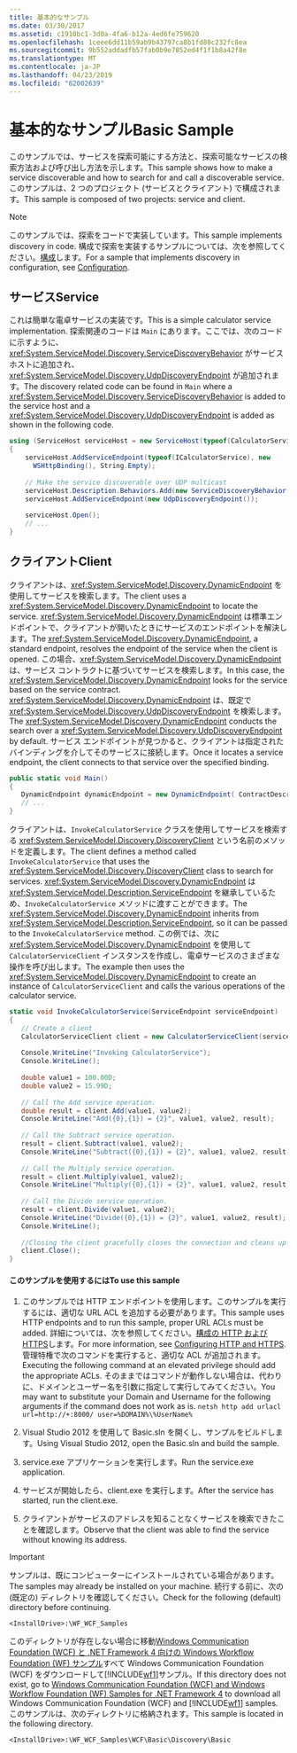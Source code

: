 ```yaml
---
title: 基本的なサンプル
ms.date: 03/30/2017
ms.assetid: c1910bc1-3d0a-4fa6-b12a-4ed6fe759620
ms.openlocfilehash: 1ceee6dd11b59ab9b43797ca8b1fd80c232fc8ea
ms.sourcegitcommit: 9b552addadfb57fab0b9e7852ed4f1f1b8a42f8e
ms.translationtype: MT
ms.contentlocale: ja-JP
ms.lasthandoff: 04/23/2019
ms.locfileid: "62002639"
---
```

# <a name="basic-sample"></a><span data-ttu-id="e6779-102">基本的なサンプル</span><span class="sxs-lookup"><span data-stu-id="e6779-102">Basic Sample</span></span>
<span data-ttu-id="e6779-103">このサンプルでは、サービスを探索可能にする方法と、探索可能なサービスの検索方法および呼び出し方法を示します。</span><span class="sxs-lookup"><span data-stu-id="e6779-103">This sample shows how to make a service discoverable and how to search for and call a discoverable service.</span></span> <span data-ttu-id="e6779-104">このサンプルは、2 つのプロジェクト (サービスとクライアント) で構成されます。</span><span class="sxs-lookup"><span data-stu-id="e6779-104">This sample is composed of two projects: service and client.</span></span>

> [!NOTE]
>  <span data-ttu-id="e6779-105">このサンプルでは、探索をコードで実装しています。</span><span class="sxs-lookup"><span data-stu-id="e6779-105">This sample implements discovery in code.</span></span>  <span data-ttu-id="e6779-106">構成で探索を実装するサンプルについては、次を参照してください。[構成](../../../../docs/framework/wcf/samples/configuration-sample.md)します。</span><span class="sxs-lookup"><span data-stu-id="e6779-106">For a sample that implements discovery in configuration, see [Configuration](../../../../docs/framework/wcf/samples/configuration-sample.md).</span></span>  
  
## <a name="service"></a><span data-ttu-id="e6779-107">サービス</span><span class="sxs-lookup"><span data-stu-id="e6779-107">Service</span></span>  
 <span data-ttu-id="e6779-108">これは簡単な電卓サービスの実装です。</span><span class="sxs-lookup"><span data-stu-id="e6779-108">This is a simple calculator service implementation.</span></span> <span data-ttu-id="e6779-109">探索関連のコードは `Main` にあります。ここでは、次のコードに示すように、 <xref:System.ServiceModel.Discovery.ServiceDiscoveryBehavior> がサービス ホストに追加され、<xref:System.ServiceModel.Discovery.UdpDiscoveryEndpoint> が追加されます。</span><span class="sxs-lookup"><span data-stu-id="e6779-109">The discovery related code can be found in `Main` where a <xref:System.ServiceModel.Discovery.ServiceDiscoveryBehavior> is added to the service host and a <xref:System.ServiceModel.Discovery.UdpDiscoveryEndpoint> is added as shown in the following code.</span></span>  
  
```csharp
using (ServiceHost serviceHost = new ServiceHost(typeof(CalculatorService), baseAddress))  
{  
    serviceHost.AddServiceEndpoint(typeof(ICalculatorService), new   
      WSHttpBinding(), String.Empty);  
  
    // Make the service discoverable over UDP multicast  
    serviceHost.Description.Behaviors.Add(new ServiceDiscoveryBehavior());                  
    serviceHost.AddServiceEndpoint(new UdpDiscoveryEndpoint());  
  
    serviceHost.Open();  
    // ...  
}  
```  
  
## <a name="client"></a><span data-ttu-id="e6779-110">クライアント</span><span class="sxs-lookup"><span data-stu-id="e6779-110">Client</span></span>  
 <span data-ttu-id="e6779-111">クライアントは、<xref:System.ServiceModel.Discovery.DynamicEndpoint> を使用してサービスを検索します。</span><span class="sxs-lookup"><span data-stu-id="e6779-111">The client uses a <xref:System.ServiceModel.Discovery.DynamicEndpoint> to locate the service.</span></span> <span data-ttu-id="e6779-112"><xref:System.ServiceModel.Discovery.DynamicEndpoint> は標準エンドポイントで、クライアントが開いたときにサービスのエンドポイントを解決します。</span><span class="sxs-lookup"><span data-stu-id="e6779-112">The <xref:System.ServiceModel.Discovery.DynamicEndpoint>, a standard endpoint, resolves the endpoint of the service when the client is opened.</span></span> <span data-ttu-id="e6779-113">この場合、<xref:System.ServiceModel.Discovery.DynamicEndpoint> は、サービス コントラクトに基づいてサービスを検索します。</span><span class="sxs-lookup"><span data-stu-id="e6779-113">In this case, the <xref:System.ServiceModel.Discovery.DynamicEndpoint> looks for the service based on the service contract.</span></span> <span data-ttu-id="e6779-114"><xref:System.ServiceModel.Discovery.DynamicEndpoint> は、既定で <xref:System.ServiceModel.Discovery.UdpDiscoveryEndpoint> を検索します。</span><span class="sxs-lookup"><span data-stu-id="e6779-114">The <xref:System.ServiceModel.Discovery.DynamicEndpoint> conducts the search over a <xref:System.ServiceModel.Discovery.UdpDiscoveryEndpoint> by default.</span></span> <span data-ttu-id="e6779-115">サービス エンドポイントが見つかると、クライアントは指定されたバインディングを介してそのサービスに接続します。</span><span class="sxs-lookup"><span data-stu-id="e6779-115">Once it locates a service endpoint, the client connects to that service over the specified binding.</span></span>  
  
```csharp  
public static void Main()  
{  
   DynamicEndpoint dynamicEndpoint = new DynamicEndpoint( ContractDescription.GetContract(typeof(ICalculatorService)), new WSHttpBinding());  
   // ...  
}              
```  
  
 <span data-ttu-id="e6779-116">クライアントは、`InvokeCalculatorService` クラスを使用してサービスを検索する <xref:System.ServiceModel.Discovery.DiscoveryClient> という名前のメソッドを定義します。</span><span class="sxs-lookup"><span data-stu-id="e6779-116">The client defines a method called `InvokeCalculatorService` that uses the <xref:System.ServiceModel.Discovery.DiscoveryClient> class to search for services.</span></span> <span data-ttu-id="e6779-117"><xref:System.ServiceModel.Discovery.DynamicEndpoint> は <xref:System.ServiceModel.Description.ServiceEndpoint> を継承しているため、`InvokeCalculatorService` メソッドに渡すことができます。</span><span class="sxs-lookup"><span data-stu-id="e6779-117">The <xref:System.ServiceModel.Discovery.DynamicEndpoint> inherits from <xref:System.ServiceModel.Description.ServiceEndpoint>, so it can be passed to the `InvokeCalculatorService` method.</span></span> <span data-ttu-id="e6779-118">この例では、次に <xref:System.ServiceModel.Discovery.DynamicEndpoint> を使用して `CalculatorServiceClient` インスタンスを作成し、電卓サービスのさまざまな操作を呼び出します。</span><span class="sxs-lookup"><span data-stu-id="e6779-118">The example then uses the <xref:System.ServiceModel.Discovery.DynamicEndpoint> to create an instance of `CalculatorServiceClient` and calls the various operations of the calculator service.</span></span>  
  
```csharp  
static void InvokeCalculatorService(ServiceEndpoint serviceEndpoint)  
{  
   // Create a client  
   CalculatorServiceClient client = new CalculatorServiceClient(serviceEndpoint);  
  
   Console.WriteLine("Invoking CalculatorService");  
   Console.WriteLine();  
  
   double value1 = 100.00D;  
   double value2 = 15.99D;  
  
   // Call the Add service operation.  
   double result = client.Add(value1, value2);  
   Console.WriteLine("Add({0},{1}) = {2}", value1, value2, result);  
  
   // Call the Subtract service operation.  
   result = client.Subtract(value1, value2);  
   Console.WriteLine("Subtract({0},{1}) = {2}", value1, value2, result);  
  
   // Call the Multiply service operation.  
   result = client.Multiply(value1, value2);  
   Console.WriteLine("Multiply({0},{1}) = {2}", value1, value2, result);  
  
   // Call the Divide service operation.  
   result = client.Divide(value1, value2);  
   Console.WriteLine("Divide({0},{1}) = {2}", value1, value2, result);  
   Console.WriteLine();  
  
   //Closing the client gracefully closes the connection and cleans up resources  
   client.Close();  
}  
```  
  
#### <a name="to-use-this-sample"></a><span data-ttu-id="e6779-119">このサンプルを使用するには</span><span class="sxs-lookup"><span data-stu-id="e6779-119">To use this sample</span></span>  
  
1. <span data-ttu-id="e6779-120">このサンプルでは HTTP エンドポイントを使用します。このサンプルを実行するには、適切な URL ACL を追加する必要があります。</span><span class="sxs-lookup"><span data-stu-id="e6779-120">This sample uses HTTP endpoints and to run this sample, proper URL ACLs must be added.</span></span> <span data-ttu-id="e6779-121">詳細については、次を参照してください。[構成の HTTP および HTTPS](https://go.microsoft.com/fwlink/?LinkId=70353)します。</span><span class="sxs-lookup"><span data-stu-id="e6779-121">For more information, see [Configuring HTTP and HTTPS](https://go.microsoft.com/fwlink/?LinkId=70353).</span></span> <span data-ttu-id="e6779-122">管理特権で次のコマンドを実行すると、適切な ACL が追加されます。</span><span class="sxs-lookup"><span data-stu-id="e6779-122">Executing the following command at an elevated privilege should add the appropriate ACLs.</span></span> <span data-ttu-id="e6779-123">そのままではコマンドが動作しない場合は、代わりに、ドメインとユーザー名を引数に指定して実行してみてください。</span><span class="sxs-lookup"><span data-stu-id="e6779-123">You may want to substitute your Domain and Username for the following arguments if the command does not work as is.</span></span> `netsh http add urlacl url=http://+:8000/ user=%DOMAIN%\%UserName%`  
  
2. <span data-ttu-id="e6779-124">Visual Studio 2012 を使用して Basic.sln を開くし、サンプルをビルドします。</span><span class="sxs-lookup"><span data-stu-id="e6779-124">Using Visual Studio 2012, open the Basic.sln and build the sample.</span></span>  
  
3. <span data-ttu-id="e6779-125">service.exe アプリケーションを実行します。</span><span class="sxs-lookup"><span data-stu-id="e6779-125">Run the service.exe application.</span></span>  
  
4. <span data-ttu-id="e6779-126">サービスが開始したら、client.exe を実行します。</span><span class="sxs-lookup"><span data-stu-id="e6779-126">After the service has started, run the client.exe.</span></span>  
  
5. <span data-ttu-id="e6779-127">クライアントがサービスのアドレスを知ることなくサービスを検索できたことを確認します。</span><span class="sxs-lookup"><span data-stu-id="e6779-127">Observe that the client was able to find the service without knowing its address.</span></span>  
  
> [!IMPORTANT]
>  <span data-ttu-id="e6779-128">サンプルは、既にコンピューターにインストールされている場合があります。</span><span class="sxs-lookup"><span data-stu-id="e6779-128">The samples may already be installed on your machine.</span></span> <span data-ttu-id="e6779-129">続行する前に、次の (既定の) ディレクトリを確認してください。</span><span class="sxs-lookup"><span data-stu-id="e6779-129">Check for the following (default) directory before continuing.</span></span>  
>   
>  `<InstallDrive>:\WF_WCF_Samples`  
>   
>  <span data-ttu-id="e6779-130">このディレクトリが存在しない場合に移動[Windows Communication Foundation (WCF) と .NET Framework 4 向けの Windows Workflow Foundation (WF) サンプル](https://go.microsoft.com/fwlink/?LinkId=150780)すべて Windows Communication Foundation (WCF) をダウンロードして[!INCLUDE[wf1](../../../../includes/wf1-md.md)]サンプル。</span><span class="sxs-lookup"><span data-stu-id="e6779-130">If this directory does not exist, go to [Windows Communication Foundation (WCF) and Windows Workflow Foundation (WF) Samples for .NET Framework 4](https://go.microsoft.com/fwlink/?LinkId=150780) to download all Windows Communication Foundation (WCF) and [!INCLUDE[wf1](../../../../includes/wf1-md.md)] samples.</span></span> <span data-ttu-id="e6779-131">このサンプルは、次のディレクトリに格納されます。</span><span class="sxs-lookup"><span data-stu-id="e6779-131">This sample is located in the following directory.</span></span>  
>   
>  `<InstallDrive>:\WF_WCF_Samples\WCF\Basic\Discovery\Basic`  
